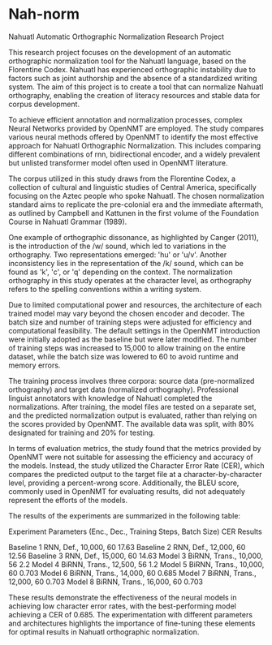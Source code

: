 # Nah-norm

Nahuatl Automatic Orthographic Normalization Research Project

This research project focuses on the development of an automatic orthographic normalization tool for the Nahuatl language, based on the Florentine Codex. Nahuatl has experienced orthographic instability due to factors such as joint authorship and the absence of a standardized writing system. The aim of this project is to create a tool that can normalize Nahuatl orthography, enabling the creation of literacy resources and stable data for corpus development.

To achieve efficient annotation and normalization processes, complex Neural Networks provided by OpenNMT are employed. The study compares various neural methods offered by OpenNMT to identify the most effective approach for Nahuatl Orthographic Normalization. This includes comparing different combinations of rnn, bidirectional encoder, and a widely prevalent but unlisted transformer model often used in OpenNMT literature.

The corpus utilized in this study draws from the Florentine Codex, a collection of cultural and linguistic studies of Central America, specifically focusing on the Aztec people who spoke Nahuatl. The chosen normalization standard aims to replicate the pre-colonial era and the immediate aftermath, as outlined by Campbell and Kattunen in the first volume of the Foundation Course in Nahuatl Grammar (1989).

One example of orthographic dissonance, as highlighted by Canger (2011), is the introduction of the /w/ sound, which led to variations in the orthography. Two representations emerged: 'hu' or 'u/v'. Another inconsistency lies in the representation of the /k/ sound, which can be found as 'k', 'c', or 'q' depending on the context. The normalization orthography in this study operates at the character level, as orthography refers to the spelling conventions within a writing system.

Due to limited computational power and resources, the architecture of each trained model may vary beyond the chosen encoder and decoder. The batch size and number of training steps were adjusted for efficiency and computational feasibility. The default settings in the OpenNMT introduction were initially adopted as the baseline but were later modified. The number of training steps was increased to 15,000 to allow training on the entire dataset, while the batch size was lowered to 60 to avoid runtime and memory errors.

The training process involves three corpora: source data (pre-normalized orthography) and target data (normalized orthography). Professional linguist annotators with knowledge of Nahuatl completed the normalizations. After training, the model files are tested on a separate set, and the predicted normalization output is evaluated, rather than relying on the scores provided by OpenNMT. The available data was split, with 80% designated for training and 20% for testing.

In terms of evaluation metrics, the study found that the metrics provided by OpenNMT were not suitable for assessing the efficiency and accuracy of the models. Instead, the study utilized the Character Error Rate (CER), which compares the predicted output to the target file at a character-by-character level, providing a percent-wrong score. Additionally, the BLEU score, commonly used in OpenNMT for evaluating results, did not adequately represent the efforts of the models.

The results of the experiments are summarized in the following table:

Experiment	Parameters (Enc., Dec., Training Steps, Batch Size)	CER Results

Baseline 1	RNN, Def., 10,000, 60	17.63
Baseline 2	RNN, Def., 12,000, 60	12.56
Baseline 3	RNN, Def., 15,000, 60	14.63
Model 3	BiRNN, Trans., 10,000, 56	2.2
Model 4	BiRNN, Trans., 12,500, 56	1.2
Model 5	BiRNN, Trans., 10,000, 60	0.703
Model 6	BiRNN, Trans., 14,000, 60	0.685
Model 7	BiRNN, Trans., 12,000, 60	0.703
Model 8	BiRNN, Trans., 16,000, 60	0.703

These results demonstrate the effectiveness of the neural models in achieving low character error rates, with the best-performing model achieving a CER of 0.685. The experimentation with different parameters and architectures highlights the importance of fine-tuning these elements for optimal results in Nahuatl orthographic normalization.
